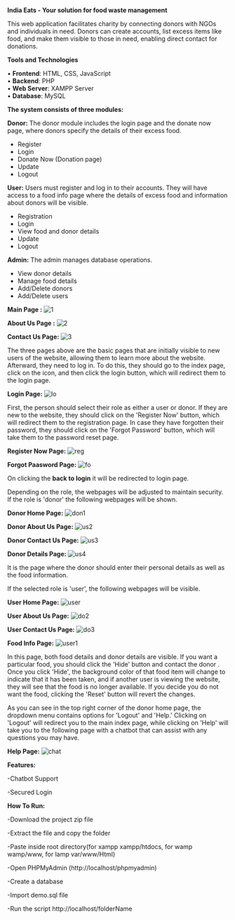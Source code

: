 
**India Eats - Your solution for food waste management**

This web application facilitates charity by connecting donors with NGOs and individuals in need. Donors can create accounts, list excess items like food, and make them visible to those in need, enabling direct contact for donations.

**Tools and Technologies**

• **Frontend**: HTML, CSS, JavaScript  
• **Backend**: PHP  
• **Web Server**: XAMPP Server  
• **Database**: MySQL

**The system consists of three modules:**

**Donor:** The donor module includes the login page and the donate now page, where donors specify the details of their excess food.

- Register
- Login
- Donate Now (Donation page)
- Update
- Logout

**User:** Users must register and log in to their accounts. They will have access to a food info page where the details of excess food and information about donors will be visible.

- Registration
- Login
- View food and donor details
- Update
- Logout

**Admin:** The admin manages database operations.

- View donor details
- Manage food details
- Add/Delete donors
- Add/Delete users


**Main Page :**
![1](https://github.com/user-attachments/assets/a24be4da-742a-41e9-b1ab-7fbb4eb84196)

**About Us Page :**
![2](https://github.com/user-attachments/assets/359bf26a-9073-4446-aaab-2c88d3e00c21)

**Contact Us Page:**
![3](https://github.com/user-attachments/assets/670ad9cf-fed0-4f71-a05b-207b293ecdd1)

The three pages above are the basic pages that are initially visible to new users of the website, allowing them to learn more about the website. Afterward, they need to log in. To do this, they should go to the index page, click on the icon, and then click the login button, which will redirect them to the login page.

**Login Page:**
![lo](https://github.com/user-attachments/assets/19667956-e4bd-4af9-b14c-1d7649f4ecea)

First, the person should select their role as either a user or donor. If they are new to the website, they should click on the 'Register Now' button, which will redirect them to the registration page. In case they have forgotten their password, they should click on the 'Forgot Password' button, which will take them to the password reset page.

**Register Now Page:**
![reg](https://github.com/user-attachments/assets/15ab902f-a95f-4443-a5a2-489b1c9abd60)

**Forgot Paasword Page:**
![fo](https://github.com/user-attachments/assets/dab3cfca-e368-4aba-95fa-d1ee8ed03a01)

On clicking the **back to login** it will be redirected to login page.

Depending on the role, the webpages will be adjusted to maintain security. If the role is 'donor' the following webpages will be shown.

**Donor Home Page:**
![don1](https://github.com/user-attachments/assets/fadac065-816e-415c-bdee-07c8c957face)

**Donor About Us Page:**
![us2](https://github.com/user-attachments/assets/8c642b93-8058-4bd4-9b9e-9deda83cd282)

**Donor Contact Us Page:**
![us3](https://github.com/user-attachments/assets/8eaf8c0a-7026-4f79-acc7-67fea06299eb)

**Donor Details Page:**
![us4](https://github.com/user-attachments/assets/b4c922b1-05d9-4729-b2ee-c9e31068d6f2)

It is the page where the donor should enter their personal details as well as the food information.

If the selected role is 'user', the following webpages will be visible.

**User Home Page:**
![user](https://github.com/user-attachments/assets/4b403964-b9f3-42b8-ac13-2d2a765a0426)

**User About Us Page:**
![do2](https://github.com/user-attachments/assets/a7d37256-bded-4fb2-962b-987247d291cf)

**User Contact Us Page:**
![do3](https://github.com/user-attachments/assets/af912e2d-1253-49e0-a2bb-95a1fd3041fa)

**Food Info Page:**
![user1](https://github.com/user-attachments/assets/4e91fa91-b005-48b2-bc2f-7771b934ea7c)

In this page, both food details and donor details are visible. If you want a particular food, you should click the 'Hide' button and contact the donor . Once you click 'Hide', the background color of that food item will change to indicate that it has been taken, and if another user is viewing the website, they will see that the food is no longer available. If you decide you do not want the food, clicking the 'Reset' button will revert the changes.

As you can see in the top right corner of the donor home page, the dropdown menu contains options for 'Logout' and 'Help.' Clicking on 'Logout' will redirect you to the main index page, while clicking on 'Help' will take you to the following page with a chatbot that can assist with any questions you may have.

**Help Page:**
![chat](https://github.com/user-attachments/assets/67292bf8-a4e0-4c8f-bf4d-e0c27fc35369)

**Features:**

-Chatbot Support

-Secured Login

**How To Run:**

-Download the project zip file

-Extract the file and copy the folder

-Paste inside root directory(for xampp xampp/htdocs, for wamp wamp/www, for lamp var/www/Html)

-Open PHPMyAdmin (http://localhost/phpmyadmin)

-Create a database

-Import demo.sql file

-Run the script http://localhost/folderName





   
